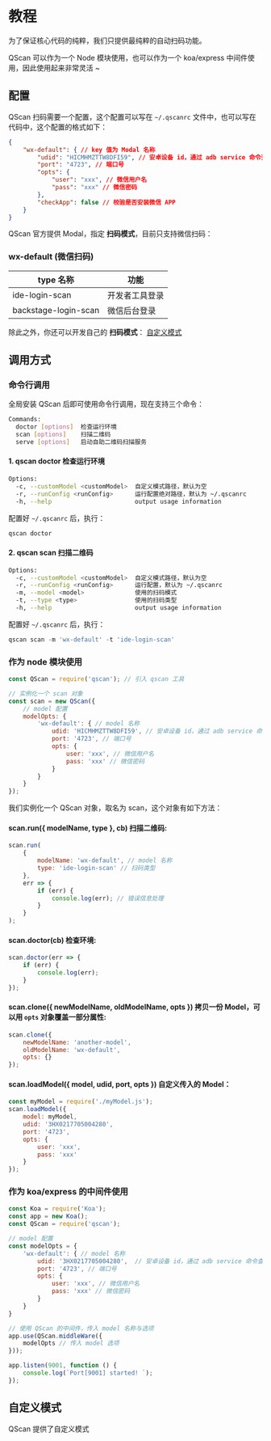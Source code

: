 # 教程

为了保证核心代码的纯粹，我们只提供最纯粹的自动扫码功能。

QScan 可以作为一个 Node 模块使用，也可以作为一个 koa/express 中间件使用，因此使用起来非常灵活 ~

## 配置

QScan 扫码需要一个配置，这个配置可以写在 ```~/.qscanrc``` 文件中，也可以写在代码中，这个配置的格式如下：

``` json
{
    "wx-default": { // key 值为 Modal 名称
        "udid": "HICMHMZTTW8DFI59", // 安卓设备 id，通过 adb service 命令查看
        "port": "4723", // 端口号
        "opts": {
            "user": "xxx", // 微信用户名
            "pass": "xxx" // 微信密码
        },
        "checkApp": false // 校验是否安装微信 APP
    }
}
```

QScan 官方提供 Modal，指定 **扫码模式**，目前只支持微信扫码：

### wx-default (微信扫码)
|type 名称   | 功能 |
|-----------|------ |
|ide-login-scan | 开发者工具登录 |
|backstage-login-scan | 微信后台登录 |

除此之外，你还可以开发自己的 **扫码模式**： [自定义模式](usage.md#自定义模式)

## 调用方式

### 命令行调用
全局安装 QScan 后即可使用命令行调用，现在支持三个命令：

``` bash
Commands:
  doctor [options]  检查运行环境
  scan [options]    扫描二维码
  serve [options]   启动自助二维码扫描服务
```

#### 1. qscan doctor 检查运行环境
``` bash
Options:
  -c, --customModel <customModel>  自定义模式路径，默认为空
  -r, --runConfig <runConfig>      运行配置绝对路径，默认为 ~/.qscanrc
  -h, --help                       output usage information
```
配置好 ```~/.qscanrc``` 后，执行：

``` js
qscan doctor
```

#### 2. qscan scan 扫描二维码
``` bash
Options:
  -c, --customModel <customModel>  自定义模式路径，默认为空
  -r, --runConfig <runConfig>      运行配置，默认为 ~/.qscanrc
  -m, --model <model>              使用的扫码模式
  -t, --type <type>                使用的扫码类型
  -h, --help                       output usage information
```

配置好 ```~/.qscanrc``` 后，执行：

``` js
qscan scan -m 'wx-default' -t 'ide-login-scan'
```


### 作为 node 模块使用

``` js
const QScan = require('qscan'); // 引入 qscan 工具

// 实例化一个 scan 对象
const scan = new QScan({
    // model 配置
    modelOpts: {
        'wx-default': { // model 名称
            udid: 'HICMHMZTTW8DFI59', // 安卓设备 id，通过 adb service 命令查看
            port: '4723', // 端口号
            opts: {
                user: 'xxx', // 微信用户名
                pass: 'xxx' // 微信密码
            }
        }
    }
});
```

我们实例化一个 QScan 对象，取名为 scan，这个对象有如下方法：

#### scan.run({ modelName, type }, cb) 扫描二维码:
``` js
scan.run(
    {
        modelName: 'wx-default', // model 名称
        type: 'ide-login-scan' // 扫码类型
    },
    err => {
        if (err) {
            console.log(err); // 错误信息处理
        }
    }
);
```

#### scan.doctor(cb) 检查环境:
``` js
scan.doctor(err => {
    if (err) {
        console.log(err);
    }
});
```

#### scan.clone({ newModelName, oldModelName, opts }) 拷贝一份 Model，可以用 ```opts``` 对象覆盖一部分属性:
``` js
scan.clone({
    newModelName: 'another-model',
    oldModelName: 'wx-default',
    opts: {}
});
```

#### scan.loadModel({ model, udid, port, opts }) 自定义传入的 Model：
``` js
const myModel = require('./myModel.js');
scan.loadModel({
    model: myModel,
    udid: '3HX0217705004280',
    port: '4723',
    opts: {
        user: 'xxx',
        pass: 'xxx'
    }
});
```

### 作为 koa/express 的中间件使用

``` js
const Koa = require('Koa');
const app = new Koa();
const QScan = require('qscan');

// model 配置
const modelOpts = {
    'wx-default': { // model 名称
        udid: '3HX0217705004280',  // 安卓设备 id，通过 adb service 命令查看
        port: '4723', // 端口号
        opts: {
            user: 'xxx', // 微信用户名
            pass: 'xxx' // 微信密码
        }
    }
}

// 使用 QScan 的中间件，传入 model 名称与选项
app.use(QScan.middleWare({
    modelOpts // 传入 model 选项
}));

app.listen(9001, function () {
    console.log(`Port[9001] started! `);
});
```

## 自定义模式

QScan 提供了自定义模式